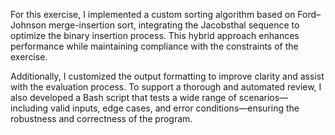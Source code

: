 For this exercise, I implemented a custom sorting algorithm based on Ford–Johnson merge-insertion sort, integrating the Jacobsthal sequence to optimize the binary insertion process. This hybrid approach enhances performance while maintaining compliance with the constraints of the exercise.

Additionally, I customized the output formatting to improve clarity and assist with the evaluation process. To support a thorough and automated review, I also developed a Bash script that tests a wide range of scenarios—including valid inputs, edge cases, and error conditions—ensuring the robustness and correctness of the program.
